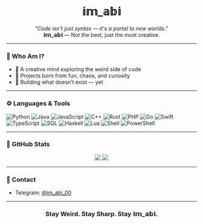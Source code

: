 <h1 align="center">𝕚𝕞_𝕒𝕓𝕚</h1>

<p align="center">
  <i>"Code isn't just syntax — it's a portal to new worlds."</i><br>
  <strong>𝕚𝕞_𝕒𝕓𝕚</strong> — Not the best, just the most creative.
</p>

---

### 🔮 Who Am I?

- 🧠 A creative mind exploring the weird side of code  
- 🧪 Projects born from fun, chaos, and curiosity  
- 🎯 Building what doesn’t exist — yet

---

### ⚙️ Languages & Tools

![Python](https://img.shields.io/badge/Python-3776AB?style=flat&logo=python&logoColor=white)
![Java](https://img.shields.io/badge/Java-ED8B00?style=flat&logo=java&logoColor=white)
![JavaScript](https://img.shields.io/badge/JavaScript-F7DF1E?style=flat&logo=javascript&logoColor=black)
![C++](https://img.shields.io/badge/C++-00599C?style=flat&logo=cplusplus&logoColor=white)
![Rust](https://img.shields.io/badge/Rust-black?style=flat&logo=rust&logoColor=white)
![PHP](https://img.shields.io/badge/PHP-777BB4?style=flat&logo=php&logoColor=white)
![Go](https://img.shields.io/badge/Go-00ADD8?style=flat&logo=go&logoColor=white)
![Swift](https://img.shields.io/badge/Swift-FA7343?style=flat&logo=swift&logoColor=white)
![TypeScript](https://img.shields.io/badge/TypeScript-3178C6?style=flat&logo=typescript&logoColor=white)
![SQL](https://img.shields.io/badge/SQL-4479A1?style=flat)
![Haskell](https://img.shields.io/badge/Haskell-5D4F85?style=flat&logo=haskell&logoColor=white)
![Lua](https://img.shields.io/badge/Lua-2C2D72?style=flat&logo=lua&logoColor=white)
![Shell](https://img.shields.io/badge/Shell-121011?style=flat&logo=gnu-bash&logoColor=white)
![PowerShell](https://img.shields.io/badge/PowerShell-5391FE?style=flat&logo=powershell&logoColor=white)

---

### 🧾 GitHub Stats

<p align="center">
  <img src="https://github-readme-stats.vercel.app/api?username=𝕚𝕞_𝕒𝕓𝕚&show_icons=true&theme=radical&hide_border=true" />
  <img src="https://github-readme-streak-stats.herokuapp.com?user=𝕚𝕞_𝕒𝕓𝕚&theme=radical&hide_border=true" />
</p>

---

### 📡 Contact

- Telegram: [@im_abi_00](https://t.me/im_abi_00)

---

<h3 align="center">Stay Weird. Stay Sharp. Stay 𝕚𝕞_𝕒𝕓𝕚.</h3> 
